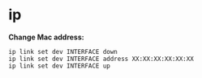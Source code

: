 # ip

**Change Mac address:**
```
ip link set dev INTERFACE down
ip link set dev INTERFACE address XX:XX:XX:XX:XX:XX
ip link set dev INTERFACE up
```
